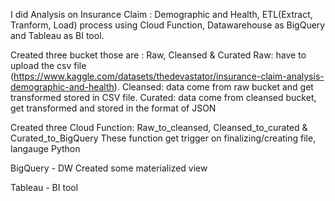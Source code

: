 I did Analysis on Insurance Claim : Demographic and Health, ETL(Extract, Tranform, Load) process using Cloud Function, Datawarehouse as BigQuery and Tableau as BI tool.

Created three bucket those are : Raw, Cleansed & Curated 
Raw: have to upload the csv file (https://www.kaggle.com/datasets/thedevastator/insurance-claim-analysis-demographic-and-health).
Cleansed: data come from raw bucket and get transformed stored in CSV file.
Curated: data come from cleansed bucket, get transformed and stored in the format of JSON

Created three Cloud Function: Raw_to_cleansed, Cleansed_to_curated & Curated_to_BigQuery
These function get trigger on finalizing/creating file, langauge Python

BigQuery - DW
Created some materialized view

Tableau - BI tool




